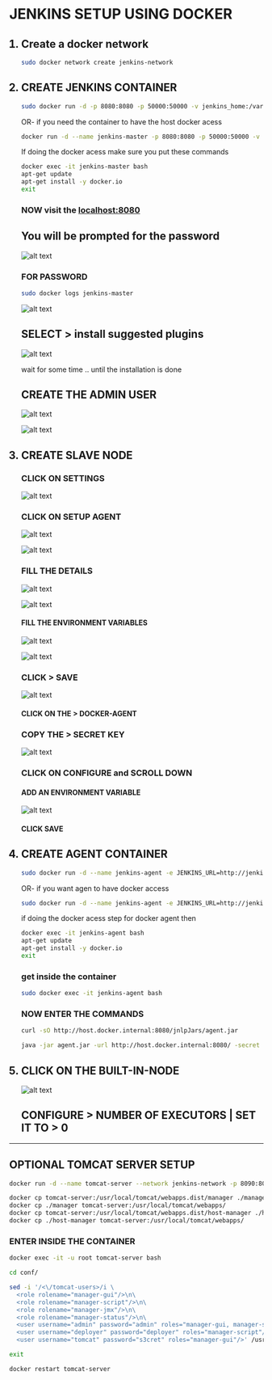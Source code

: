 # JENKINS SETUP USING DOCKER 
<ol>

## <li> Create a docker network

```bash
sudo docker network create jenkins-network
```
</li>

## <li> CREATE JENKINS CONTAINER 
```bash
sudo docker run -d -p 8080:8080 -p 50000:50000 -v jenkins_home:/var/jenkins_home --name jenkins-master --network jenkins-network -u root jenkins/jenkins:lts
```
OR- if you need the container to have the host docker acess
```bash
docker run -d --name jenkins-master -p 8080:8080 -p 50000:50000 -v jenkins_home:/var/jenkins_home -v /var/run/docker.sock:/var/run/docker.sock --network jenkins-network jenkins/jenkins:lts
```
If doing the docker acess make sure you put these commands

```bash
docker exec -it jenkins-master bash
apt-get update
apt-get install -y docker.io
exit
```
### NOW visit the [localhost:8080](http://localhost:8080/)
## You will be prompted for the password 
![alt text](images/image.png)
### FOR PASSWORD 
```bash
sudo docker logs jenkins-master
```
![alt text](images/pass.png)
</li>

## SELECT > install suggested plugins
![alt text](images/installation.png)

wait for some time .. until the installation is done 

## CREATE THE ADMIN USER 
![alt text](images/user.png)


![alt text](images/url.png)



## <li> CREATE SLAVE NODE
### CLICK ON SETTINGS 
![alt text](images/settings.png)

### CLICK ON SETUP AGENT 
![alt text](images/setup-agent.png)

![alt text](images/newnode.png)

### FILL THE DETAILS 

![alt text](images/details1.png)

![alt text](images/details2.png)

#### FILL THE ENVIRONMENT VARIABLES

![alt text](images/details3.png)

![alt text](images/image-1.png)

### CLICK > SAVE 

![alt text](images/page.png)
#### CLICK ON THE > DOCKER-AGENT

### COPY THE > SECRET KEY 
![alt text](images/secret.png)

### CLICK ON CONFIGURE and SCROLL DOWN 
#### ADD AN ENVIRONMENT VARIABLE 
 ![alt text](images/envsecret.png)
 #### CLICK SAVE 

</li>

## <li> CREATE AGENT CONTAINER

```bash 
sudo docker run -d --name jenkins-agent -e JENKINS_URL=http://jenkins-master:8080/ -e JENKINS_AGENT_NAME=docker-agent -e JENKINS_SECRET=<secret-key> --network jenkins-network -u root jenkins/inbound-agent
```
OR- if you want agen to have docker access 
```bash
sudo docker run -d --name jenkins-agent -e JENKINS_URL=http://jenkins-master:8080/ -e JENKINS_AGENT_NAME=docker-agent -e JENKINS_SECRET=<secret-key> -v /var/run/docker.sock:/var/run/docker.sock --network jenkins-network -u root jenkins/inbound-agent
```
if doing the docker acess step for docker agent then
```bash
docker exec -it jenkins-agent bash
apt-get update
apt-get install -y docker.io
exit
```
### get inside the container 
```bash
sudo docker exec -it jenkins-agent bash
```
### NOW ENTER THE COMMANDS 
```bash
curl -sO http://host.docker.internal:8080/jnlpJars/agent.jar
```

```bash
java -jar agent.jar -url http://host.docker.internal:8080/ -secret <secret-key> -name "docker-agent" -webSocket -workDir "/home/jenkins/agent"
```
</li>

## <li> CLICK ON THE BUILT-IN-NODE
![alt text](images/page.png)

## CONFIGURE > NUMBER OF EXECUTORS  | SET IT TO > 0 
</li>
</ol>

--------

## OPTIONAL TOMCAT SERVER SETUP 

```bash
docker run -d --name tomcat-server --network jenkins-network -p 8090:8080 tomcat:latest
```
```bash
docker cp tomcat-server:/usr/local/tomcat/webapps.dist/manager ./manager
docker cp ./manager tomcat-server:/usr/local/tomcat/webapps/
docker cp tomcat-server:/usr/local/tomcat/webapps.dist/host-manager ./host-manager
docker cp ./host-manager tomcat-server:/usr/local/tomcat/webapps/
```
### ENTER INSIDE THE CONTAINER 
```bash
docker exec -it -u root tomcat-server bash
```
```bash
cd conf/
```

```bash
sed -i '/<\/tomcat-users>/i \
  <role rolename="manager-gui"/>\n\
  <role rolename="manager-script"/>\n\
  <role rolename="manager-jmx"/>\n\
  <role rolename="manager-status"/>\n\
  <user username="admin" password="admin" roles="manager-gui, manager-script, manager-jmx, manager-status"/>\n\
  <user username="deployer" password="deployer" roles="manager-script"/>\n\
  <user username="tomcat" password="s3cret" roles="manager-gui"/>' /usr/local/tomcat/conf/tomcat-users.xml
```
```bash
exit
```
```bash
docker restart tomcat-server
```
